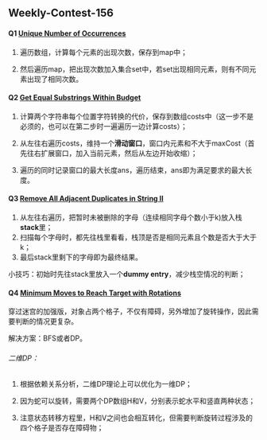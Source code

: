 ## Weekly-Contest-156



#### Q1 [Unique Number of Occurrences](https://leetcode.com/contest/weekly-contest-156/problems/unique-number-of-occurrences)



1. 遍历数组，计算每个元素的出现次数，保存到map中；

2. 然后遍历map，把出现次数加入集合set中，若set出现相同元素，则有不同元素出现了相同次数。



#### Q2 [Get Equal Substrings Within Budget](https://leetcode.com/contest/weekly-contest-156/problems/get-equal-substrings-within-budget)



1. 计算两个字符串每个位置字符转换的代价，保存到数组costs中（这一步不是必须的，也可以在第二步时一遍遍历一边计算costs）；

2. 从左往右遍历costs，维持一个**滑动窗口**，窗口内元素和不大于maxCost（首先往右扩展窗口，加入当前元素，然后从左边开始收缩）；
3. 遍历的同时记录窗口的最大长度ans，遍历结束，ans即为满足要求的最大长度。



#### Q3 [Remove All Adjacent Duplicates in String II](https://leetcode.com/contest/weekly-contest-156/problems/remove-all-adjacent-duplicates-in-string-ii)



1. 从左往右遍历，把暂时未被删除的字母（连续相同字母个数小于k)放入栈**stack**里；
2. 扫描每个字母时，都先往栈里看看，栈顶是否是相同元素且个数是否大于大于k；
3. 最后stack里剩下的字母即为最终结果。



小技巧：初始时先往stack里放入一个**dummy entry**，减少栈空情况的判断；



#### Q4 [Minimum Moves to Reach Target with Rotations](https://leetcode.com/contest/weekly-contest-156/problems/minimum-moves-to-reach-target-with-rotations)



穿过迷宫的加强版，对象占两个格子，不仅有障碍，另外增加了旋转操作，因此需要判断的情况更复杂。

解决方案：BFS或者DP。



###### 二维DP：

1. 根据依赖关系分析，二维DP理论上可以优化为一维DP；

2. 因为蛇可以旋转，需要两个DP数组H和V，分别表示蛇水平和竖直两种状态；
3. 注意状态转移方程里，H和V之间也会相互转化，但需要判断旋转过程涉及的四个格子是否存在障碍物；
